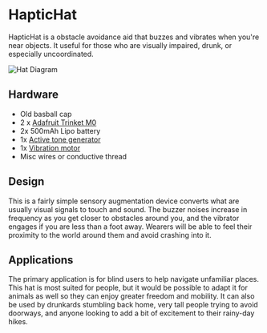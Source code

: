 # HapticHat

HapticHat is a obstacle avoidance aid that buzzes and vibrates when you're near objects.  It useful for those who are visually impaired, drunk, or especially uncoordinated.

![Hat Diagram](https://raw.githubusercontent.com/TIPConsulting/TrinketM0_HapticHat/main/Diagrams/HatDiagram.jpg)

## Hardware

- Old basball cap
- 2 x [Adafruit Trinket M0](https://www.adafruit.com/product/3500)
- 2x 500mAh Lipo battery
- 1x [Active tone generator](https://www.sparkfun.com/products/8463)
- 1x [Vibration motor](https://www.sparkfun.com/products/11008)
- Misc wires or conductive thread

## Design

This is a fairly simple sensory augmentation device converts what are usually visual signals to touch and sound.  The buzzer noises increase in frequency as you get closer to obstacles around you, and the vibrator engages if you are less than a foot away.  Wearers will be able to feel their proximity to the world around them and avoid crashing into it.

## Applications

The primary application is for blind users to help navigate unfamiliar places.  This hat is most suited for people, but it would be possible to adapt it for animals as well so they can enjoy greater freedom and mobility.  It can also be used by drunkards stumbling back home, very tall people trying to avoid doorways, and anyone looking to add a bit of excitement to their rainy-day hikes.
